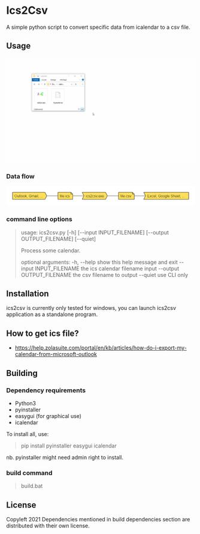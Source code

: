 # Ics2Csv
A simple python script to convert specific data from icalendar to a csv file.
## Usage
![demo_animation](./misc/demo.gif)

### Data flow
![data processing workflow](./misc/ics2csv_data_processing.png)

### command line options
>usage: ics2csv.py [-h] [--input INPUT_FILENAME] [--output OUTPUT_FILENAME] [--quiet]
>
>Process some calendar.
>
>optional arguments:
>  -h, --help            show this help message and exit
>  --input INPUT_FILENAME
>                        the ics calendar filename input
>  --output OUTPUT_FILENAME
>                        the csv filename to output
>  --quiet               use CLI only

## Installation
ics2csv is currently only tested for windows, you can launch ics2csv application as a standalone program.

## How to get ics file?
- https://help.zolasuite.com/portal/en/kb/articles/how-do-i-export-my-calendar-from-microsoft-outlook

## Building
### Dependency requirements
- Python3
- pyinstaller
- easygui (for graphical use)
- icalendar

To install all, use:
> pip install pyinstaller easygui icalendar

nb. pyinstaller might need admin right to install.

<!---
//diagram code for nomnoml
#direction: right
#fill: #ffde59
#arrowSize: 0.5
#lineWidth: 1.5
#title: ics2csv_data_processing
#spacing: 50

[<sender>Outlook, Gmail, ...]
[<transceiver>ics2csv.exe]
[<note>file.ics]
[<note>file.csv]
[<receiver>Excel, Google Sheet, ...]
[Outlook, Gmail, ...]-[file.ics]
[file.ics]-[ics2csv.exe]
[ics2csv.exe]-[file.csv]
[file.csv]-[Excel, Google Sheet, ...]
)
-->
### build command
>build.bat

## License
Copyleft 2021
Dependencies mentioned in build dependencies section are distributed with their own license.
